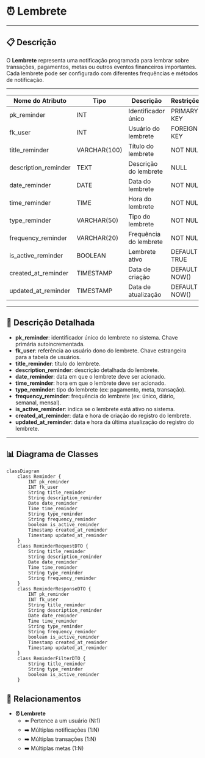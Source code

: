 # ⏰ Lembrete

---

## 📋 Descrição

O **Lembrete** representa uma notificação programada para lembrar sobre transações, pagamentos, metas ou outros eventos
financeiros importantes. Cada lembrete pode ser configurado com diferentes frequências e métodos de notificação.

---

| Nome do Atributo     | Tipo         | Descrição              | Restrições    |
|----------------------|--------------|------------------------|---------------|
| pk_reminder          | INT          | Identificador único    | PRIMARY KEY   |
| fk_user              | INT          | Usuário do lembrete    | FOREIGN KEY   |
| title_reminder       | VARCHAR(100) | Título do lembrete     | NOT NULL      |
| description_reminder | TEXT         | Descrição do lembrete  | NULL          |
| date_reminder        | DATE         | Data do lembrete       | NOT NULL      |
| time_reminder        | TIME         | Hora do lembrete       | NOT NULL      |
| type_reminder        | VARCHAR(50)  | Tipo do lembrete       | NOT NULL      |
| frequency_reminder   | VARCHAR(20)  | Frequência do lembrete | NOT NULL      |
| is_active_reminder   | BOOLEAN      | Lembrete ativo         | DEFAULT TRUE  |
| created_at_reminder  | TIMESTAMP    | Data de criação        | DEFAULT NOW() |
| updated_at_reminder  | TIMESTAMP    | Data de atualização    | DEFAULT NOW() |

---

## 📝 Descrição Detalhada

- **pk_reminder**: identificador único do lembrete no sistema. Chave primária autoincrementada.
- **fk_user**: referência ao usuário dono do lembrete. Chave estrangeira para a tabela de usuários.
- **title_reminder**: título do lembrete.
- **description_reminder**: descrição detalhada do lembrete.
- **date_reminder**: data em que o lembrete deve ser acionado.
- **time_reminder**: hora em que o lembrete deve ser acionado.
- **type_reminder**: tipo do lembrete (ex: pagamento, meta, transação).
- **frequency_reminder**: frequência do lembrete (ex: único, diário, semanal, mensal).
- **is_active_reminder**: indica se o lembrete está ativo no sistema.
- **created_at_reminder**: data e hora de criação do registro do lembrete.
- **updated_at_reminder**: data e hora da última atualização do registro do lembrete.

---

## 📊 Diagrama de Classes

```mermaid
classDiagram
    class Reminder {
        INT pk_reminder
        INT fk_user
        String title_reminder
        String description_reminder
        Date date_reminder
        Time time_reminder
        String type_reminder
        String frequency_reminder
        boolean is_active_reminder
        Timestamp created_at_reminder
        Timestamp updated_at_reminder
    }
    class ReminderRequestDTO {
        String title_reminder
        String description_reminder
        Date date_reminder
        Time time_reminder
        String type_reminder
        String frequency_reminder
    }
    class ReminderResponseDTO {
        INT pk_reminder
        INT fk_user
        String title_reminder
        String description_reminder
        Date date_reminder
        Time time_reminder
        String type_reminder
        String frequency_reminder
        boolean is_active_reminder
        Timestamp created_at_reminder
        Timestamp updated_at_reminder
    }
    class ReminderFilterDTO {
        String title_reminder
        String type_reminder
        boolean is_active_reminder
    }
```

## 🔄 Relacionamentos

* **⏰ Lembrete**
    * ⬅️ Pertence a um usuário (N:1)
    * ➡️ Múltiplas notificações (1:N)
    * ➡️ Múltiplas transações (1:N)
    * ➡️ Múltiplas metas (1:N)
